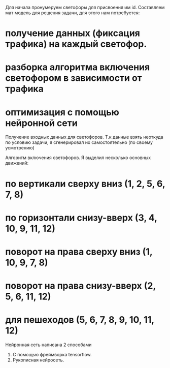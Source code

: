 Для начала пронумеруем светофоры для присвоения им id.
Составляем мат модель для решения задачи, для этого нам потребуется:
# получение данных (фиксация трафика) на каждый светофор.
# разборка алгоритма включения светофором в зависимости от трафика
# оптимизация с помощью нейронной сети


Получение входных данных для светофоров.
Т.к данные взять неоткуда по условию задачи, я сгенерировал их самостоятельно (по своему усмотрению)

Алгоритм включения светофоров.
Я выделил несколько основных движений:
# по вертикали сверху вниз (1, 2, 5, 6, 7, 8)
# по горизонтали снизу-вверх (3, 4, 10, 9, 11, 12)
# поворот на права сверху вниз (1, 10, 9, 7, 8)
# поворот на права снизу-вверх (2, 5, 6, 11, 12)
# для пешеходов (5, 6, 7, 8, 9, 10, 11, 12)

Нейронная сеть написана 2 способами
1. С помощью фреймворка tensorflow.
2. Рукописная нейросеть.
